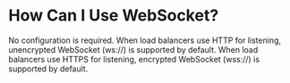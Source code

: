 # How Can I Use WebSocket?<a name="EN-US_TOPIC_0181290330"></a>

No configuration is required. When load balancers use HTTP for listening, unencrypted WebSocket \(ws://\) is supported by default. When load balancers use HTTPS for listening, encrypted WebSocket \(wss://\) is supported by default.

